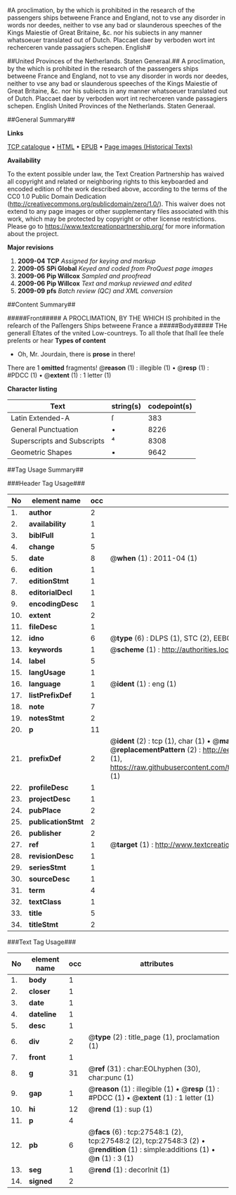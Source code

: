 #A proclimation, by the which is prohibited in the research of the passengers ships betweene France and England, not to vse any disorder in words nor deedes, neither to vse any bad or slaunderous speeches of the Kings Maiestie of Great Britaine, &c. nor his subiects in any manner whatsoeuer translated out of Dutch. Placcaet daer by verboden wort int recherceren vande passagiers schepen. English#

##United Provinces of the Netherlands. Staten Generaal.##
A proclimation, by the which is prohibited in the research of the passengers ships betweene France and England, not to vse any disorder in words nor deedes, neither to vse any bad or slaunderous speeches of the Kings Maiestie of Great Britaine, &c. nor his subiects in any manner whatsoeuer translated out of Dutch.
Placcaet daer by verboden wort int recherceren vande passagiers schepen. English
United Provinces of the Netherlands. Staten Generaal.

##General Summary##

**Links**

[TCP catalogue](http://www.ota.ox.ac.uk/tcp/)  • 
[HTML](http://tei.it.ox.ac.uk/tcp/Texts-HTML/free/A08/A08090.html)  • 
[EPUB](http://tei.it.ox.ac.uk/tcp/Texts-EPUB/free/A08/A08090.epub) • 
[Page images (Historical Texts)](https://historicaltexts.jisc.ac.uk/eebo-24347206e)

**Availability**

To the extent possible under law, the Text Creation Partnership has waived all copyright and related or neighboring rights to this keyboarded and encoded edition of the work described above, according to the terms of the CC0 1.0 Public Domain Dedication (http://creativecommons.org/publicdomain/zero/1.0/). This waiver does not extend to any page images or other supplementary files associated with this work, which may be protected by copyright or other license restrictions. Please go to https://www.textcreationpartnership.org/ for more information about the project.

**Major revisions**

1. __2009-04__ __TCP__ *Assigned for keying and markup*
1. __2009-05__ __SPi Global__ *Keyed and coded from ProQuest page images*
1. __2009-06__ __Pip Willcox__ *Sampled and proofread*
1. __2009-06__ __Pip Willcox__ *Text and markup reviewed and edited*
1. __2009-09__ __pfs__ *Batch review (QC) and XML conversion*

##Content Summary##

#####Front#####
A PROCLIMATION, BY THE WHICH IS prohibited in the reſearch of the Paſſengers Ships betweene France a
#####Body#####
THe generall Eſtates of the vnited Low-countreys. To all thoſe that ſhall ſee theſe preſents or hear
**Types of content**

  * Oh, Mr. Jourdain, there is **prose** in there!

There are 1 **omitted** fragments! 
 @__reason__ (1) : illegible (1)  •  @__resp__ (1) : #PDCC (1)  •  @__extent__ (1) : 1 letter (1)

**Character listing**


|Text|string(s)|codepoint(s)|
|---|---|---|
|Latin Extended-A|ſ|383|
|General Punctuation|•|8226|
|Superscripts             and Subscripts|⁴|8308|
|Geometric Shapes|▪|9642|

##Tag Usage Summary##

###Header Tag Usage###

|No|element name|occ|attributes|
|---|---|---|---|
|1.|__author__|2||
|2.|__availability__|1||
|3.|__biblFull__|1||
|4.|__change__|5||
|5.|__date__|8| @__when__ (1) : 2011-04 (1)|
|6.|__edition__|1||
|7.|__editionStmt__|1||
|8.|__editorialDecl__|1||
|9.|__encodingDesc__|1||
|10.|__extent__|2||
|11.|__fileDesc__|1||
|12.|__idno__|6| @__type__ (6) : DLPS (1), STC (2), EEBO-CITATION (1), OCLC (1), VID (1)|
|13.|__keywords__|1| @__scheme__ (1) : http://authorities.loc.gov/ (1)|
|14.|__label__|5||
|15.|__langUsage__|1||
|16.|__language__|1| @__ident__ (1) : eng (1)|
|17.|__listPrefixDef__|1||
|18.|__note__|7||
|19.|__notesStmt__|2||
|20.|__p__|11||
|21.|__prefixDef__|2| @__ident__ (2) : tcp (1), char (1)  •  @__matchPattern__ (2) : ([0-9\-]+):([0-9IVX]+) (1), (.+) (1)  •  @__replacementPattern__ (2) : http://eebo.chadwyck.com/downloadtiff?vid=$1&page=$2 (1), https://raw.githubusercontent.com/textcreationpartnership/Texts/master/tcpchars.xml#$1 (1)|
|22.|__profileDesc__|1||
|23.|__projectDesc__|1||
|24.|__pubPlace__|2||
|25.|__publicationStmt__|2||
|26.|__publisher__|2||
|27.|__ref__|1| @__target__ (1) : http://www.textcreationpartnership.org/docs/. (1)|
|28.|__revisionDesc__|1||
|29.|__seriesStmt__|1||
|30.|__sourceDesc__|1||
|31.|__term__|4||
|32.|__textClass__|1||
|33.|__title__|5||
|34.|__titleStmt__|2||


###Text Tag Usage###

|No|element name|occ|attributes|
|---|---|---|---|
|1.|__body__|1||
|2.|__closer__|1||
|3.|__date__|1||
|4.|__dateline__|1||
|5.|__desc__|1||
|6.|__div__|2| @__type__ (2) : title_page (1), proclamation (1)|
|7.|__front__|1||
|8.|__g__|31| @__ref__ (31) : char:EOLhyphen (30), char:punc (1)|
|9.|__gap__|1| @__reason__ (1) : illegible (1)  •  @__resp__ (1) : #PDCC (1)  •  @__extent__ (1) : 1 letter (1)|
|10.|__hi__|12| @__rend__ (1) : sup (1)|
|11.|__p__|4||
|12.|__pb__|6| @__facs__ (6) : tcp:27548:1 (2), tcp:27548:2 (2), tcp:27548:3 (2)  •  @__rendition__ (1) : simple:additions (1)  •  @__n__ (1) : 3 (1)|
|13.|__seg__|1| @__rend__ (1) : decorInit (1)|
|14.|__signed__|2||
